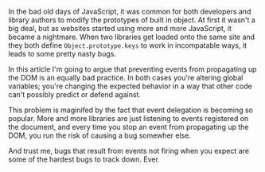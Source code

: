 <!--
{
  "layout": "article",
  "title": "Stopping Event Propagation Breaks the Web",
  "date": "2014-04-29T21:02:45-07:00",
  "draft": true,
  "tags": [
    "JavaScript",
    "HTML"
  ]
}
-->

In the bad old days of JavaScript, it was common for both developers and library authors to modify the prototypes of built in object. At first it wasn't a big deal, but as websites started using more and more JavaScript, it became a nightmare. When two libraries get loaded onto the same site and they both define `Object.prototype.keys` to work in incompatable ways, it leads to some pretty nasty bugs.

In this article I'm going to argue that preventing events from propagating up the DOM is an equally bad practice. In both cases you're altering global variables; you're changing the expected behavior in a way that other code can't possibly predict or defend against.

This problem is maginifed by the fact that event delegation is becoming so popular. More and more libraries are just listening to events registered on the document, and every time you stop an event from propagating up the DOM, you run the risk of causing a bug somewher else.

And trust me, bugs that result from events not firing when you expect are some of the hardest bugs to track down. Ever.
